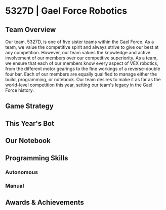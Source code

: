 # 5327D | Gael Force Robotics

## Team Overview

Our team, 5327D, is one of five sister teams within the Gael Force. As a team, we value the competitive spirit and always strive to give our best at any competition. However, our team values the knowledge and active involvement of our members over our competitive superiority. As a team, we ensure that each of our members know every aspect of VEX robotics, from the different motor gearings to the fine workings of a reverse-double four bar. Each of our members are equally qualified to manage either the build, programming, or notebook. Our team desires to make it as far as the world-level competition this year, setting our team's legacy in the Gael Force history.

## Game Strategy



## This Year's Bot



## Our Notebook



## Programming Skills


### Autonomous



### Manual



## Awards & Achievements
